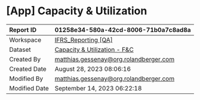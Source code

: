 



# [App] Capacity & Utilization

|Report ID|01258e34-580a-42cd-8006-71b0a7c8ad8a|
| :--- | :--- |
|Workspace|[IFRS_Reporting [QA]](../Workspaces/IFRS_Reporting-[QA].md)|
|Dataset|[Capacity & Utilization - F&C](../Datasets/Capacity-&-Utilization---F&C.md)|
|Created By|matthias.gessenay@org.rolandberger.com|
|Created Date|August 28, 2023 08:06:16|
|Modified By|matthias.gessenay@org.rolandberger.com|
|Modified Date|September 14, 2023 06:22:18|
